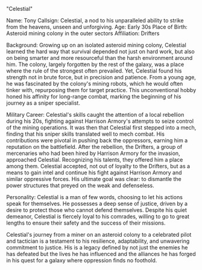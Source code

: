 "Celestial"

Name: Tony
Callsign: Celestial, a nod to his unparalleled ability to strike from the heavens, unseen and unforgiving.
Age: Early 30s
Place of Birth: Asteroid mining colony in the outer sectors
Affiliation: Drifters

Background: Growing up on an isolated asteroid mining colony, Celestial learned the hard way that survival depended not just on hard work, but also on being smarter and more resourceful than the harsh environment around him. The colony, largely forgotten by the rest of the galaxy, was a place where the rule of the strongest often prevailed. Yet, Celestial found his strength not in brute force, but in precision and patience. From a young age, he was fascinated by the colony's mining robots, which he would often tinker with, repurposing them for target practice. This unconventional hobby honed his affinity for long-range combat, marking the beginning of his journey as a sniper specialist.

Military Career: Celestial's skills caught the attention of a local rebellion during his 20s, fighting against Harrison Armory's attempts to seize control of the mining operations. It was then that Celestial first stepped into a mech, finding that his sniper skills translated well to mech combat. His contributions were pivotal in pushing back the oppressors, earning him a reputation on the battlefield. After the rebellion, the Drifters, a group of mercenaries who had been hired by Harrison Armory for the invasion, approached Celestial. Recognizing his talents, they offered him a place among them. Celestial accepted, not out of loyalty to the Drifters, but as a means to gain intel and continue his fight against Harrison Armory and similar oppressive forces. His ultimate goal was clear: to dismantle the power structures that preyed on the weak and defenseless. 

Personality: Celestial is a man of few words, choosing to let his actions speak for themselves. He possesses a deep sense of justice, driven by a desire to protect those who cannot defend themselves. Despite his quiet demeanor, Celestial is fiercely loyal to his comrades, willing to go to great lengths to ensure their safety and the success of their missions.

Celestial's journey from a miner on an asteroid colony to a celebrated pilot and tactician is a testament to his resilience, adaptability, and unwavering commitment to justice. His is a legacy defined by not just the enemies he has defeated but the lives he has influenced and the alliances he has forged in his quest for a galaxy where oppression finds no foothold.
